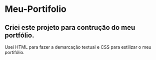 # Meu-Portifolio

## Criei este projeto para contrução do meu portfólio.

Usei HTML para fazer a demarcação textual e CSS para estilizar o meu portifólio.

